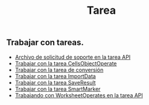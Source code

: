 ﻿---
title: Tarea
second_title: Aspose.Cells Cloud Documen
type: docs
url: /es/tasks/
aliases: [/working-with-tasks/]
keywords: REST API, task, spreadsheets, exce
description: "Cells.Cloud API para Excel operar: operar excel con tareas"
weight: 100
---
## Trabajar con tareas.


- [Archivo de solicitud de soporte en la tarea API](/cells/es/support-request-file-in-task-api/)
- [Trabajar con la tarea CellsObjectOperate](/cells/es/working-with-cellsobjectoperate-task/)
- [Trabajar con la tarea de conversión](/cells/es/working-with-convert-task/)
- [Trabajar con la tarea ImportData](/cells/es/working-with-importdata-task/)
- [Trabajar con la tarea SaveResult](/cells/es/working-with-saveresult-task/)
- [Trabajar con la tarea SmartMarker](/cells/es/working-with-smartmarker-task/)
- [Trabajando con WorksheetOperates en la tarea API](/cells/es/working-with-worksheetoperates-in-task-api/)
